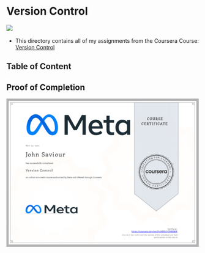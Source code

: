 # Version Control

<img src="../meta-logo.png" width=150>

- This directory contains all of my assignments from the Coursera Course: [Version Control](https://www.coursera.org/learn/introduction-to-version-control?specialization=meta-front-end-developer)

## Table of Content



## Proof of Completion

<img src="./certificate.png" width=800>